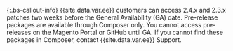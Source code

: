 {:.bs-callout-info}
{{site.data.var.ee}} customers can access 2.4.x and 2.3.x patches two weeks before the General Availability (GA) date. Pre-release packages are available through Composer only. You cannot access pre-releases on the Magento Portal or GitHub until GA. If you cannot find these packages in Composer, contact {{site.data.var.ee}} Support.
